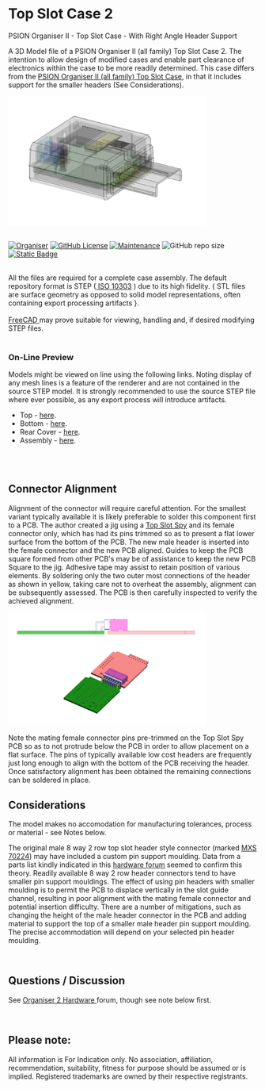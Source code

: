 # Top Slot Case 2
PSION Organiser II - Top Slot Case - With Right Angle Header Support

A 3D Model file of a PSION Organiser II (all family) Top Slot Case 2. The intention to allow design of modified cases and enable part clearance of electronics within the case to be more readily determined. 
This case differs from the <a href="https://github.com/nofitnessforpurpose/TopSlotCase">PSION Organiser II (all family) Top Slot Case</a>, in that it includes support for the smaller headers (See Considerations).

<div align="center">
  <div style="display: flex; align-items: flex-start;">
  <img src="https://github.com/nofitnessforpurpose/TopSlotCase-2/blob/main/images/2024-12-03%20-%20Top%20Slot%20Case%202.png?raw=true" width="400px" alt="PSION Organiser II Top Slot Case. Image copyright (c) 10 August 2024 nofitnessforpurpose All Rights Reserved">
  </div>
</div>
<BR>

[![Organiser](https://img.shields.io/badge/gadget-Organiser_II-blueviolet.svg?%3D&style=flat-square)](https://en.wikipedia.org/wiki/Psion_Organiser)
[![GitHub License](https://img.shields.io/github/license/nofitnessforpurpose/TopSlotCase-2?style=flat-square)](https://github.com/nofitnessforpurpose/TopSlotCase-2/blob/main/LICENSE)
[![Maintenance](https://img.shields.io/badge/maintained%3F-yes-green.svg?style=flat-square)](https://github.com/nofitnessforpurpose/TopSlotCase-2/graphs/commit-activity)
![GitHub repo size](https://img.shields.io/github/repo-size/nofitnessforpurpose/TopSlotCase-2?style=flat-square)
[![Static Badge](https://img.shields.io/badge/format-STEP%20Solid%20Model-blue?style=flat-square)](https://en.wikipedia.org/wiki/ISO_10303)

<br>  
All the files are required for a complete case assembly. The default repository format is STEP (<a target="_blank" rel="noopener noreferrer" href="https://en.wikipedia.org/wiki/ISO_10303"> ISO 10303</a> ) due to its high fidelity.  { STL files are surface geometry as opposed to solid model representations, often containing export processing artifacts }. <br>  
<br>  
<a target="_blank" rel="noopener noreferrer" href="https://www.freecad.org/" > FreeCAD </a> may prove suitable for viewing, handling and, if desired modifying STEP files.
<br>
<br>

### On-Line Preview   
Models might be viewed on line using the following links. Noting display of any mesh lines is a feature of the renderer and are not contained in the source STEP model. It is strongly recommended to use the source STEP file where ever possible, as any export process will introduce artifacts.  
 - Top - <a target="_blank" href="https://3dviewer.net/#model=https://github.com/nofitnessforpurpose/TopSlotCase-2/blob/main/2024-12-03%20-%20Top%202024%2010.stp">here</a>.  
 - Bottom - <a target="_blank" href="https://github.com/nofitnessforpurpose/TopSlotCase-2/blob/main/2024-12-03%20-%20Bottom%202024%2002.stp">here</a>.  
 - Rear Cover - <a target="_blank" href="https://3dviewer.net/#model=https://github.com/nofitnessforpurpose/TopSlotCase/blob/main/Rear%20Cover%2000.stp">here</a>.  
 - Assembly - <a target="_blank" href="https://3dviewer.net/#model=https://github.com/nofitnessforpurpose/TopSlotCase-2/blob/main/CAD/AsTS2024.stp">here</a>.  
<BR>
<BR>

## Connector Alignment
Alignment of the connector will require careful attention. For the smallest variant typically available it is likely preferable to solder this component first to a PCB. The author created a jig using a <a target="_blank" rel="noopener noreferrer" href="https://github.com/nofitnessforpurpose/TopSlotSpy">Top Slot Spy</a> and its female connector only, which has had its pins trimmed so as to present a flat lower surface from the bottom of the PCB. The new male header is inserted into the female connector and the new PCB aligned. Guides to keep the PCB square formed from other PCB's may be of assistance to keep the new PCB Square to the jig. Adhesive tape may assist to retain position of various elements. By soldering only the two outer most connections of the header as shown in yellow, taking care not to overheat the assembly, alignment can be subsequently assessed. The PCB is then carefully inspected to verify the achieved alignment.  

<div align="center">
  <div style="display: flex; align-items: flex-start;">
  <img src="https://github.com/nofitnessforpurpose/TopSlotCase-2/blob/main/images/2025-01-26%20-%20Connector%20Alignment.png?raw=true" width="400px" alt="PSION Organiser II Top Slot Case. Image copyright (c) 26 January 2025 nofitnessforpurpose All Rights Reserved">
  </div>
</div>
<BR>
Note the mating female connector pins pre-trimmed on the Top Slot Spy PCB so as to not protrude below the PCB in order to allow placement on a flat surface. The pins of typically available low cost headers are frequently just long enough to align with the bottom of the PCB receiving the header.  
<BR>
Once satisfactory alignment has been obtained the remaining connections can be soldered in place.  

<BR>

## Considerations
The model makes no accomodation for manufacturing tolerances, process or material - see Notes below. 

The original male 8 way 2 row top slot header style connector (marked <a target="_blank" rel="noopener noreferrer" href="https://github.com/nofitnessforpurpose/TopSlotCase/blob/main/images/MXS-70224-02%20(2).jpg">MXS 70224</a>) may have included a custom pin support moulding. Data from a parts list kindly indicated in this <a href="https://www.organiser2.com"> hardware forum</a> seemed to confirm this theory. Readily available 8 way 2 row header connectors tend to have smaller pin support mouldings. The effect of using pin headers with smaller moulding is to permit the PCB to displace vertically in the slot guide channel, resulting in poor alignment with the mating female connector and potential insertion difficulty. There are a number of mitigations, such as changing the height of the male header connector in the PCB and adding material to support the top of a smaller male header pin support moulding. The precise accommodation will depend on your selected pin header moulding.     

<BR>

## Questions / Discussion
See <a target="_blank" rel="noopener noreferrer" href="https://www.organiser2.com/"> Organiser 2 Hardware </a> forum, though see note below first.

<BR>

## Please note:  
All information is For Indication only.
No association, affiliation, recommendation, suitability, fitness for purpose should be assumed or is implied.
Registered trademarks are owned by their respective registrants.
